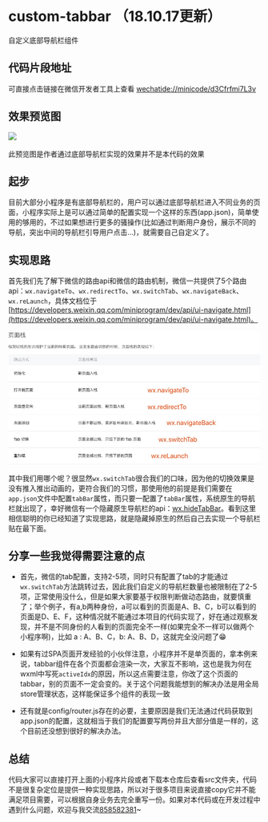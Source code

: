 # custom-tabbar （18.10.17更新）
自定义底部导航栏组件

## 代码片段地址

可直接点击链接在微信开发者工具上查看 [wechatide://minicode/d3Cfrfmi7L3v](wechatide://minicode/d3Cfrfmi7L3v)

## 效果预览图

![](http://blog.ljybill.com/images/custom-tabbar.gif)

此预览图是作者通过底部导航栏实现的效果并不是本代码的效果

## 起步

目前大部分小程序是有底部导航栏的，用户可以通过底部导航栏进入不同业务的页面，小程序实际上是可以通过简单的配置实现一个这样的东西(app.json)，简单使用的够用的，不过如果想进行更多的骚操作(比如通过判断用户身份，展示不同的导航，突出中间的导航栏引导用户点击...)，就需要自己自定义了。

## 实现思路

首先我们先了解下微信的路由api和微信的路由机制，微信一共提供了5个路由api：`wx.navigateTo`、`wx.redirectTo`、`wx.switchTab`、`wx.navigateBack`、`wx.reLaunch`，具体文档位于[https://developers.weixin.qq.com/miniprogram/dev/api/ui-navigate.html](https://developers.weixin.qq.com/miniprogram/dev/api/ui-navigate.html)。

![](./gitpic/微信小程序页面栈.png)

其中我们用哪个呢？很显然`wx.switchTab`很合我们的口味，因为他的切换效果是没有推入推出动画的，更符合我们的习惯，那使用他的前提是我们需要在`app.json`文件中配置`tabBar`属性，而只要一配置了`tabBar`属性，系统原生的导航栏就出现了，幸好微信有一个隐藏原生导航栏的api：[wx.hideTabBar](https://developers.weixin.qq.com/miniprogram/dev/api/ui-tabbar.html#wxhidetabbarobject)。看到这里相信聪明的你已经知道了实现思路，就是隐藏掉原生的然后自己去实现一个导航栏贴在最下面。

## 分享一些我觉得需要注意的点

- 首先，微信的tab配置，支持2-5项，同时只有配置了tab的才能通过`wx.switchTab`方法跳转过去，因此我们自定义的导航栏数量也被限制在了2-5项，正常使用没什么，但是如果大家要基于权限判断做动态路由，就要慎重了；举个例子，有a,b两种身份，a可以看到的页面是A、B、C，b可以看到的页面是D、E、F，这种情况就不能通过本项目的代码实现了，好在通过观察发现，并不是不同身份的人看到的页面完全不一样(如果完全不一样可以做两个小程序啊)，比如 a : A、B、C，b: A、B、D，这就完全没问题了😁

- 如果有过SPA页面开发经验的小伙伴注意，小程序并不是单页面的，拿本例来说，tabbar组件在各个页面都会渲染一次，大家互不影响，这也是我为何在wxml中写死`activeIdx`的原因，所以这点需要注意，你改了这个页面的tabbar，别的页面不一定会变的。关于这个问题我能想到的解决办法是用全局store管理状态，这样能保证多个组件的表现一致

- 还有就是config/router.js存在的必要，主要原因是我们无法通过代码获取到app.json的配置，这就相当于我们的配置要写两份并且大部分值是一样的，这个目前还没想到很好的解决办法。

## 总结

代码大家可以直接打开上面的小程序片段或者下载本仓库后查看src文件夹，代码不是很复杂定位是提供一种实现思路，所以对于很多项目来说直接copy它并不能满足项目需要，可以根据自身业务去完全重写一份。如果对本代码或在开发过程中遇到什么问题，欢迎与我交流[858582381](http://wpa.qq.com/msgrd?v=3&uin=858582381)~